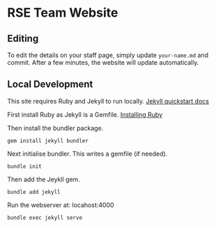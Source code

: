 # RSE Team Website

## Editing 
To edit the details on your staff page, simply update `your-name.md` and commit. After a few minutes, the website will update automatically.

## Local Development


This site requires Ruby and Jekyll to run locally. [Jekyll quickstart docs](https://jekyllrb.com/docs/)

First install Ruby as Jekyll is a Gemfile. 
[Installing Ruby](https://www.ruby-lang.org/en/documentation/installation/)

Then install the bundler package.


```gem install jekyll bundler```

Next initialise bundler. This writes a gemfile (if needed).


```bundle init```

Then add the Jeykll gem.

```bundle add jekyll```

Run the webserver at: locahost:4000

```bundle exec jekyll serve```  
